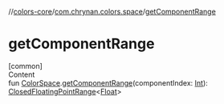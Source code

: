 //[colors-core](../../index.md)/[com.chrynan.colors.space](index.md)/[getComponentRange](get-component-range.md)



# getComponentRange  
[common]  
Content  
fun [ColorSpace](-color-space/index.md).[getComponentRange](get-component-range.md)(componentIndex: [Int](https://kotlinlang.org/api/latest/jvm/stdlib/kotlin/-int/index.html)): [ClosedFloatingPointRange](https://kotlinlang.org/api/latest/jvm/stdlib/kotlin.ranges/-closed-floating-point-range/index.html)<[Float](https://kotlinlang.org/api/latest/jvm/stdlib/kotlin/-float/index.html)>  




